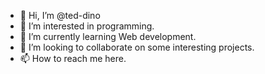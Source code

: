 - 👋 Hi, I’m @ted-dino
- 👀 I’m interested in programming.
- 🌱 I’m currently learning Web development.
- 💞️ I’m looking to collaborate on some interesting projects.
- 📫 How to reach me here.

<!---
ted-dino/ted-dino is a ✨ special ✨ repository because its `README.md` (this file) appears on your GitHub profile.
You can click the Preview link to take a look at your changes.
--->
